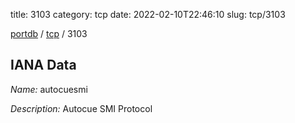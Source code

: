 title: 3103
category: tcp
date: 2022-02-10T22:46:10
slug: tcp/3103

[portdb](/) / [tcp](/category/tcp.html) / 3103


## IANA Data

_Name:_ autocuesmi

_Description:_ Autocue SMI Protocol

